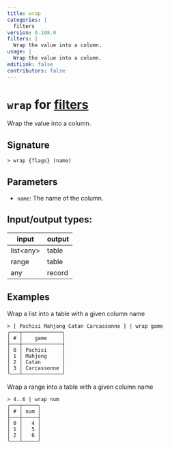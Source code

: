 ```yaml
---
title: wrap
categories: |
  filters
version: 0.108.0
filters: |
  Wrap the value into a column.
usage: |
  Wrap the value into a column.
editLink: false
contributors: false
---
```

<!-- This file is automatically generated. Please edit the command in https://github.com/nushell/nushell instead. -->

# `wrap` for [filters](/commands/categories/filters.md)

<div class='command-title'>Wrap the value into a column.</div>

## Signature

```> wrap {flags} (name)```

## Parameters

 -  `name`: The name of the column.


## Input/output types:

| input     | output |
| --------- | ------ |
| list&lt;any&gt; | table  |
| range     | table  |
| any       | record |
## Examples

Wrap a list into a table with a given column name
```nu
> [ Pachisi Mahjong Catan Carcassonne ] | wrap game
╭───┬─────────────╮
│ # │    game     │
├───┼─────────────┤
│ 0 │ Pachisi     │
│ 1 │ Mahjong     │
│ 2 │ Catan       │
│ 3 │ Carcassonne │
╰───┴─────────────╯

```

Wrap a range into a table with a given column name
```nu
> 4..6 | wrap num
╭───┬─────╮
│ # │ num │
├───┼─────┤
│ 0 │   4 │
│ 1 │   5 │
│ 2 │   6 │
╰───┴─────╯

```
